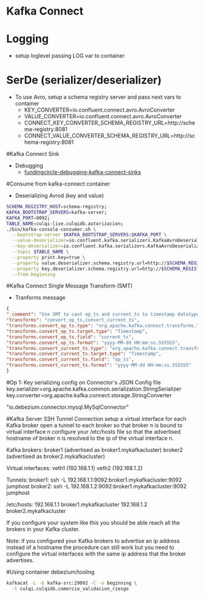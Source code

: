 Kafka Connect
=============
# Logging
- setup loglevel passing LOG var to container

# SerDe (serializer/deserializer)
- To use Avro, setup a schema registry server and pass next vars to container
  - KEY_CONVERTER=io.confluent.connect.avro.AvroConverter
  - VALUE_CONVERTER=io.confluent.connect.avro.AvroConverter
  - CONNECT_KEY_CONVERTER_SCHEMA_REGISTRY_URL=http://schema-registry:8081
  - CONNECT_VALUE_CONVERTER_SCHEMA_REGISTRY_URL=http://schema-registry:8081

#Kafka Connect Sink
  - Debugging
    - [fundingcircle-debugging-kafka-connect-sinks](https://engineering.fundingcircle.com/blog/2018/01/26/debugging-kafka-connect-sinks/)


#Consume from kafka-connect container
- Deserializing Avrod (key and value)
```bash
SCHEMA_REGISTRY_HOST=schema-registry;
KAFKA_BOOTSTRAP_SERVERS=kafka-server;
KAFKA_PORT=9092;
TABLE_NAME=culqi-live.culqidb.autorizacion;
./bin/kafka-console-consumer.sh \
  --bootstrap-server $KAFKA_BOOTSTRAP_SERVERS:$KAFKA_PORT \
  --value-deserializer=io.confluent.kafka.serializers.KafkaAvroDeserializer \
  --key-deserializer=io.confluent.kafka.serializers.KafkaAvroDeserializer \
  --topic $TABLE_NAME \
  --property print.key=true \
  --property value.deserializer.schema.registry.url=http://$SCHEMA_REGISTRY_HOST:8081 \
  --property key.deserializer.schema.registry.url=http://$SCHEMA_REGISTRY_HOST:8081 \
  --from-beginning
```

#Kafka Connect Single Message Transform (SMT)
- Tranforms message
```json
{
"_comment": "Use SMT to cast op_ts and current_ts to timestamp datatype (TimestampConverter is Kafka >=0.11 / Confluent Platform >=3.3). Format from https://docs.oracle.com/javase/8/docs/api/java/text/SimpleDateFormat.html",
"transforms": "convert_op_ts,convert_current_ts",
"transforms.convert_op_ts.type": "org.apache.kafka.connect.transforms.TimestampConverter$Value",
"transforms.convert_op_ts.target.type": "Timestamp",
"transforms.convert_op_ts.field": "current_ts",
"transforms.convert_op_ts.format": "yyyy-MM-dd HH:mm:ss.SSSSSS",
"transforms.convert_current_ts.type": "org.apache.kafka.connect.transforms.TimestampConverter$Value",
"transforms.convert_current_ts.target.type": "Timestamp",
"transforms.convert_current_ts.field": "op_ts",
"transforms.convert_current_ts.format": "yyyy-MM-dd HH:mm:ss.SSSSSS"
}
```

#Op 1: Key serializing config on Connector's JSON Config file
key.serializer=org.apache.kafka.common.serialization.StringSerializer
key.converter=org.apache.kafka.connect.storage.StringConverter

"io.debezium.connector.mysql.MySqlConnector"


#Kafka Server SSH Tunnel Connection
setup a virtual interface for each Kafka broker
open a tunnel to each broker so that broker n is bound to virtual interface n
configure your /etc/hosts file so that the advertised hostname of broker n
is resolved to the ip of the virtual interface n.

Kafka brokers:
broker1 (advertised as broker1.mykafkacluster)
broker2 (advertised as broker2.mykafkacluster)

Virtual interfaces:
veth1 (192.168.1.1)
veth2 (192.168.1.2)

Tunnels:
broker1: ssh -L 192.168.1.1:9092:broker1.mykafkacluster:9092 jumphost
broker2: ssh -L 192.168.1.2:9092:broker1.mykafkacluster:9092 jumphost

/etc/hosts:
192.168.1.1 broker1.mykafkacluster
192.168.1.2 broker2.mykafkacluster

If you configure your system like this you should be able reach all the
brokers in your Kafka cluster.



Note: if you configured your Kafka brokers to advertise an ip address
instead of a hostname the procedure can still work but you need to
configure the virtual interfaces with the same ip address that the broker
advertises.


#Using container debezium/tooling
```bash
kafkacat -L -b kafka-src:29092 -C -o beginning \
  -t culqi.culqidb.comercio_validacion_riesgo
````

